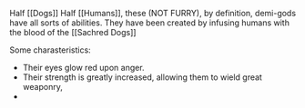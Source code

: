 Half [[Dogs]] Half [[Humans]], these (NOT FURRY), by definition, demi-gods have all sorts of abilities.
They have been created by infusing humans with the blood of the [[Sachred Dogs]]

Some charasteristics:
- Their eyes glow red upon anger.
- Their strength is greatly increased, allowing them to wield great weaponry,
- 